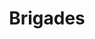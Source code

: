 ---
layout: portfolio
title: Brigades
landing-title: 'Brigades'
description: null
image: null
author: null
---